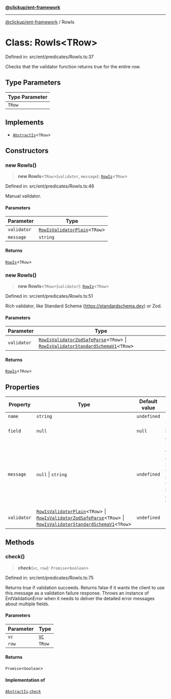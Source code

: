 [**@clickup/ent-framework**](../README.md)

***

[@clickup/ent-framework](../globals.md) / RowIs

# Class: RowIs\<TRow\>

Defined in: src/ent/predicates/RowIs.ts:37

Checks that the validator function returns true for the entire row.

## Type Parameters

| Type Parameter |
| ------ |
| `TRow` |

## Implements

- [`AbstractIs`](../interfaces/AbstractIs.md)\<`TRow`\>

## Constructors

### new RowIs()

> **new RowIs**\<`TRow`\>(`validator`, `message`): [`RowIs`](RowIs.md)\<`TRow`\>

Defined in: src/ent/predicates/RowIs.ts:46

Manual validator.

#### Parameters

| Parameter | Type |
| ------ | ------ |
| `validator` | [`RowIsValidatorPlain`](../type-aliases/RowIsValidatorPlain.md)\<`TRow`\> |
| `message` | `string` |

#### Returns

[`RowIs`](RowIs.md)\<`TRow`\>

### new RowIs()

> **new RowIs**\<`TRow`\>(`validator`): [`RowIs`](RowIs.md)\<`TRow`\>

Defined in: src/ent/predicates/RowIs.ts:51

Rich validator, like Standard Schema (https://standardschema.dev) or Zod.

#### Parameters

| Parameter | Type |
| ------ | ------ |
| `validator` | [`RowIsValidatorZodSafeParse`](../type-aliases/RowIsValidatorZodSafeParse.md)\<`TRow`\> \| [`RowIsValidatorStandardSchemaV1`](../type-aliases/RowIsValidatorStandardSchemaV1.md)\<`TRow`\> |

#### Returns

[`RowIs`](RowIs.md)\<`TRow`\>

## Properties

| Property | Type | Default value | Description |
| ------ | ------ | ------ | ------ |
| <a id="name"></a> `name` | `string` | `undefined` | - |
| <a id="field"></a> `field` | `null` | `null` | The field this validation predicate is related to (null means that it applies to the entire Ent). |
| <a id="message-1"></a> `message` | `null` \| `string` | `undefined` | In case the predicate returns false or doesn't provide error messages by throwing EntValidationError, this message will be used. When message is null, it means that we expect the validator to return detailed information about each field errored (e.g. ValidatorStandardSchemaResult). |
| <a id="validator-2"></a> `validator` | [`RowIsValidatorPlain`](../type-aliases/RowIsValidatorPlain.md)\<`TRow`\> \| [`RowIsValidatorZodSafeParse`](../type-aliases/RowIsValidatorZodSafeParse.md)\<`TRow`\> \| [`RowIsValidatorStandardSchemaV1`](../type-aliases/RowIsValidatorStandardSchemaV1.md)\<`TRow`\> | `undefined` | - |

## Methods

### check()

> **check**(`vc`, `row`): `Promise`\<`boolean`\>

Defined in: src/ent/predicates/RowIs.ts:75

Returns true if validation succeeds. Returns false if it wants the client
to use this.message as a validation failure response. Throws an instance of
EntValidationError when it needs to deliver the detailed error messages
about multiple fields.

#### Parameters

| Parameter | Type |
| ------ | ------ |
| `vc` | [`VC`](VC.md) |
| `row` | `TRow` |

#### Returns

`Promise`\<`boolean`\>

#### Implementation of

[`AbstractIs`](../interfaces/AbstractIs.md).[`check`](../interfaces/AbstractIs.md#check)

